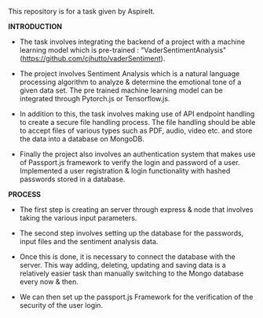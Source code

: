 This repository is for a task given by AspireIt.


****INTRODUCTION****




- The task involves integrating the backend of a project with a machine learning model which is pre-trained : "VaderSentimentAnalysis"(https://github.com/cjhutto/vaderSentiment). 



- The project involves Sentiment Analysis which is a natural language processing algorithm to analyze & determine the emotional tone of a given data set.
  The pre trained machine learning model can be integrated through Pytorch.js or Tensorflow.js.





- In addition to this, the task involves making use of API endpoint handling to create a secure file handling process. The file handling should be able to accept files of various types such as PDF, audio, video etc.
and store the data into a database on MongoDB.





- Finally the project also involves an authentication system that makes use of Passport.js framework to verify the login and password of a user. Implemented a user registration & login functionality with hashed
  passwords stored in a database.






**PROCESS**






-  The first step is creating an server through express & node that involves taking the various input parameters.





-  The second step involves setting up the database for the passwords, input files and the sentiment analysis data.





- Once this is done, it is necessary to connect the database with the server. This way adding, deleting, updating and saving data is a relatively easier task than manually switching to the Mongo database every now & then.




- We can then set up the passport.js Framework for the verification of the security of the user login.











